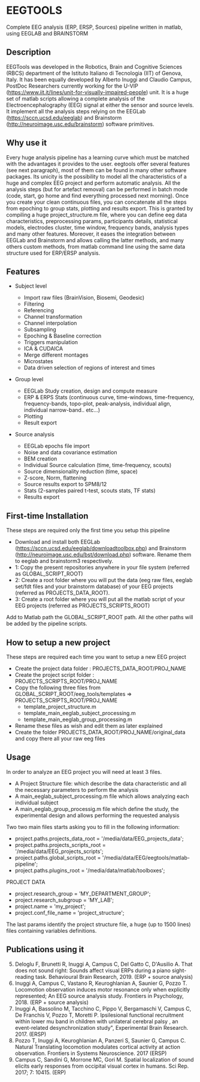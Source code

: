 # EEGTOOLS
Complete EEG analysis (ERP, ERSP, Sources) pipeline written in matlab, using EEGLAB and BRAINSTORM

## Description

EEGTools was developed in the Robotics, Brain and Cognitive Sciences (RBCS) department of the Istituto Italiano di Tecnologia (IIT) of Genova, Italy.
It has been equally developed by Alberto Inuggi and Claudio Campus, PostDoc Researchers currently working for the U-VIP (https://www.iit.it/lines/unit-for-visually-impaired-people) unit.
It is a huge set of matlab scripts allowing a complete analysis of the Electroencephalography (EEG) signal at either the sensor and source levels.
It implement all the analysis steps relying on the EEGLab (https://sccn.ucsd.edu/eeglab) and Brainstorm (http://neuroimage.usc.edu/brainstorm) software primitives.

## Why use it

Every huge analysis pipeline has a learning curve which must be matched with the advantages it provides to the user.
eegtools offer several features (see next paragraph), most of them can be found in many other software packages. Its unicity is the possibility to model all the characteristics of a huge and complex EEG project and perform automatic analysis. All the analysis steps (but for artefact removal) can be performed in batch mode (code, start, go home and find everything processed next morning). Once you create your clean continuous files, you can concatenate all the steps from epoching to group stats, plotting and results export. This is granted by compiling a huge project_structure.m file, where you can define eeg data characteristics, preprocessing params, participants details, statistical models, electrodes cluster, time window, frequency bands, analysis types and many other features.
Moreover, it eases the integration between EEGLab and Brainstorm and allows calling the latter methods, and many others custom methods, from matlab command line using the same data structure used for ERP/ERSP analysis.

## Features

* Subject level
  * Import raw files (BrainVision, Biosemi, Geodesic)
  * Filtering
  * Referencing
  * Channel transformation
  * Channel interpolation
  * Subsampling
  * Epoching & Baseline correction
  * Triggers manipulation
  * ICA & CUDAICA
  * Merge different montages
  * Microstates
  * Data driven selection of regions of interest and times
  
* Group level
  * EEGLab Study creation, design and compute measure
  * ERP & ERPS Stats (continuous curve, time-windows, time-frequency, frequency-bands, topo-plot, peak-analysis, individual align, individual narrow-band.. etc...)
  * Plotting
  * Result export

* Source analysis
  * EEGLab epochs file import
  * Noise and data covariance estimation
  * BEM creation
  * Individual Source calculation (time, time-frequency, scouts)
  * Source dimensionality reduction (time, space)
  * Z-score, Norm, flattening
  * Source results export to SPM8/12
  * Stats (2-samples paired t-test, scouts stats, TF stats)
  * Results export
  
## First-time Installation

These steps are required only the first time you setup this pipeline
* Download and install both EEGLab (https://sccn.ucsd.edu/eeglab/downloadtoolbox.php) and Brainstorm (http://neuroimage.usc.edu/bst/download.php) software. Rename them to eeglab and brainstorm3 respectively.
* 1: Copy the present repositories anywhere in your file system (referred as GLOBAL_SCRIPT_ROOT) 
* 2: Create a root folder where you will put the data (eeg raw files, eeglab set/fdt files and your brainstorm database) of your EEG projects (referred as PROJECTS_DATA_ROOT).
* 3: Create a root folder where you will put all the matlab script of your EEG projects (referred as PROJECTS_SCRIPTS_ROOT)

Add to Matlab path the GLOBAL_SCRIPT_ROOT path. All the other paths will be added by the pipeline scripts.  

## How to setup a new project

These steps are required each time you want to setup a new EEG project
* Create the project data folder   :  PROJECTS_DATA_ROOT/PROJ_NAME
* Create the project script folder :  PROJECTS_SCRIPTS_ROOT/PROJ_NAME
* Copy the following three files from GLOBAL_SCRIPT_ROOT/eeg_tools/templates => PROJECTS_SCRIPTS_ROOT/PROJ_NAME
  * template_project_structure.m
  * template_main_eeglab_subject_processing.m
  * template_main_eeglab_group_processing.m
* Rename these files as wish and edit them as later explained
* Create the folder PROJECTS_DATA_ROOT/PROJ_NAME/original_data and copy there all your raw eeg files

## Usage

In order to analyze an EEG project you will need at least 3 files. 
* A Project Structure file: which describe the data characteristic and all the necessary parameters to perform the analysis
* A main_eeglab_subject_processing.m file which allows analyzing each individual subject
* A main_eeglab_group_processig.m file which define the study, the experimental design and allows performing the requested analysis

Two two main files starts asking you to fill in the following information:

* project.paths.projects_data_root    = '/media/data/EEG_projects_data';
* project.paths.projects_scripts_root = '/media/data/EEG_projects_scripts';
* project.paths.global_scripts_root   = '/media/data/EEG/eegtools/matlab-pipeline';
* project.paths.plugins_root          = '/media/data/matlab/toolboxes';

PROJECT DATA 

* project.research_group      = 'MY_DEPARTMENT_GROUP';
* project.research_subgroup   = 'MY_LAB';
* project.name                = 'my_project';
* project.conf_file_name      = 'project_structure'; 

The last params identify the project structure file, a huge (up to 1500 lines) files containing variables definitions.

## Publications using it
5. Deloglu F, Brunetti R, Inuggi A, Campus C, Del Gatto C, D'Ausilio A. That does not sound right: Sounds affect visual ERPs during a piano sight-reading task. Behavioural Brain Research, 2019. (ERP + source analysis)
4. Inuggi A, Campus C, Vastano R, Keuroghlanian A, Saunier G, Pozzo T.  Locomotion observation induces motor resonance only when explicitly represented; An EEG source analysis study. Frontiers in Psychology, 2018.    (ERP + source analysis)
3. Inuggi A, Bassolino M, Tacchino C, Pippo V, Bergamaschi V, Campus C, De Franchis V, Pozzo T, Moretti P. Ipsilesional functional recruitment within lower mu band in children with unilateral cerebral palsy , an event-related desynchronization study", Experimental Brain Research. 2017.                             (ERSP)
2. Pozzo T, Inuggi A, Keuroghlanian A, Panzeri S, Saunier G, Campus C. Natural Translating locomotion modulates cortical activity at action observation. Frontiers in Systems Neuroscience. 2017  (ERSP)
1. Campus C, Sandini G, Morrone MC, Gori M. Spatial localization of sound elicits early responses from occipital visual cortex in humans. Sci Rep. 2017; 7: 10415.       (ERP)
